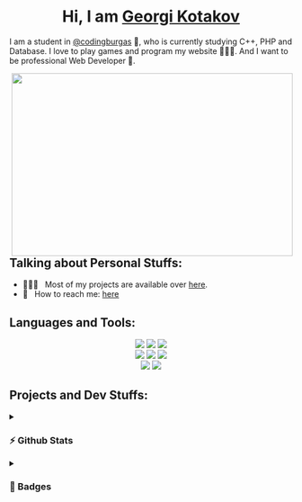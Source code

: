 <h1 align="center">Hi, I am <a href="https://github.com/ggkotakov20">Georgi Kotakov</a></h1>

<p>I am a student in <a href="https://github.com/codingburgas">@codingburgas</a> 🏫, who is currently studying C++, PHP and Database. I love to play games and program my website 👨🏻‍💻. And I want to be professional Web Developer 🥇.</p>

<img align="right" height="325" width="500" alt="" src="https://jwalaayurvedic.com/Image/programming.gif" />

<h2>Talking about Personal Stuffs:</h2>

- 👨🏻‍💻 &nbsp; Most of my projects are available over [here](https://github.com/ggkotakov20?tab=repositories).
- 📧 &nbsp; How to reach me: [here](mailto:ggkotakov20@codingburgas.bg)


<h2>Languages and Tools:</h2>

<p align="center">
    <img src="https://img.shields.io/static/v1?style=for-the-badge&message=Visual+Studio+Code&color=1A1B27&logo=Visual+Studio+Code&logoColor=3FADF2&label=">
    <img src="https://img.shields.io/static/v1?style=for-the-badge&message=C%2B%2B&color=1A1B27&logo=cplusplus&logoColor=00589D&label=">
    <img src="https://img.shields.io/static/v1?style=for-the-badge&message=PHP&color=1A1B27&logo=PHP&label=">
  <br>
    <img src="https://img.shields.io/static/v1?style=for-the-badge&message=JavaScript&color=1A1B27&logo=javascript&logoColor=EAD41C&label=">
    <img src="https://img.shields.io/static/v1?style=for-the-badge&message=HTML5&color=1A1B27&logo=HTML5&logoColor=E44D26&label=">
    <img src="https://img.shields.io/static/v1?style=for-the-badge&message=CSS3&color=1A1B27&logo=CSS3&logoColor=2965F1&label=">
  <br>
    <img src="https://img.shields.io/static/v1?style=for-the-badge&message=MySQL&color=1A1B27&logo=MySQL&label=">
    <img src="https://img.shields.io/static/v1?style=for-the-badge&message=Apache+NetBeans+IDE&color=1A1B27&logo=Apache+NetBeans+IDE&label=">
</p>



<h2>Projects and Dev Stuffs:</h2>
<details>
  <summary><h3>⚡ Github Stats</h3></summary>

  ![Grade](https://github-readme-stats.vercel.app/api?username=ggkotakov20&show_icons=true&theme=tokyonight&count_private=true)<br>
  ![Top Langs](https://github-readme-stats.vercel.app/api/top-langs/?username=ggkotakov20&layout=compact&theme=tokyonight&count_private=true)
</details>
  
<details>
  <summary><h3>🏅 Badges</h3></summary>

[![MTA: Introduction to Programming Using HTML and CSS - Certified 2021](https://images.credly.com/size/110x110/images/241488f4-9110-41aa-804e-51a8f8ba430d/MTA-Introduction_to_Programming_Using_HTML_and_CSS-600x600.png)](http://www.credly.com/badges/50443da3-91dc-4cda-b602-2a9db3d76249 "MTA: Introduction to Programming Using HTML and CSS - Certified 2021")
[![IT Specialist - JavaScript](https://images.credly.com/size/110x110/images/ef99b79e-fd54-4eb5-b2a4-bf17e92a4837/ITS-Badges_JavaScript_1200px.png)](https://www.credly.com/earner/earned/badge/b90ddf18-58e8-408c-a9ed-c9107a226f00 "IT Specialist - JavaScript")
</details>
